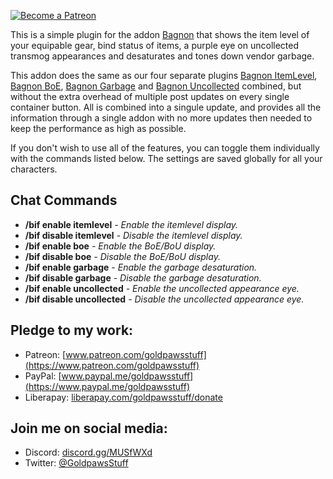 [ ![Become a Patreon](http://larsnorbergofficial.com/img/social-media-buttons-patreon-small.jpg) ](https://www.patreon.com/goldpawsstuff) 

This is a simple plugin for the addon [Bagnon](https://mods.curse.com/addons/wow/bagnon) that shows the item level of your equipable gear, bind status of items, a purple eye on uncollected transmog appearances and desaturates and tones down vendor garbage. 

This addon does the same as our four separate plugins [Bagnon ItemLevel](https://mods.curse.com/addons/wow/bagnon-itemlevel), [Bagnon BoE](https://mods.curse.com/addons/wow/bagnon-boe), [Bagnon Garbage](https://mods.curse.com/addons/wow/bagnon-garbage) and [Bagnon Uncollected](https://mods.curse.com/addons/wow/bagnon-uncollected) combined, but without the extra overhead of multiple post updates on every single container button. All is combined into a singule update, and provides all the information through a single addon with no more updates then needed to keep the performance as high as possible. 

If you don't wish to use all of the features, you can toggle them individually with the commands listed below. The settings are saved globally for all your characters.  

## **Chat Commands**
* **/bif enable itemlevel** _- Enable the itemlevel display._  
* **/bif disable itemlevel** _- Disable the itemlevel display._  
* **/bif enable boe** _- Enable the BoE/BoU display._  
* **/bif disable boe** _- Disable the BoE/BoU display._  
* **/bif enable garbage** _- Enable the garbage desaturation._  
* **/bif disable garbage** _- Disable the garbage desaturation._  
* **/bif enable uncollected** _- Enable the uncollected appearance eye._  
* **/bif disable uncollected** _- Disable the uncollected appearance eye._  

## **Pledge to my work:**  
* Patreon: [www.patreon.com/goldpawsstuff](https://www.patreon.com/goldpawsstuff)  
* PayPal: [www.paypal.me/goldpawsstuff](https://www.paypal.me/goldpawsstuff)  
* Liberapay: [liberapay.com/goldpawsstuff/donate](https://liberapay.com/goldpawsstuff/donate)

## **Join me on social media:**  
* Discord: [discord.gg/MUSfWXd](https://discord.gg/MUSfWXd)  
* Twitter: [@GoldpawsStuff](https://twitter.com/goldpawsstuff)  
